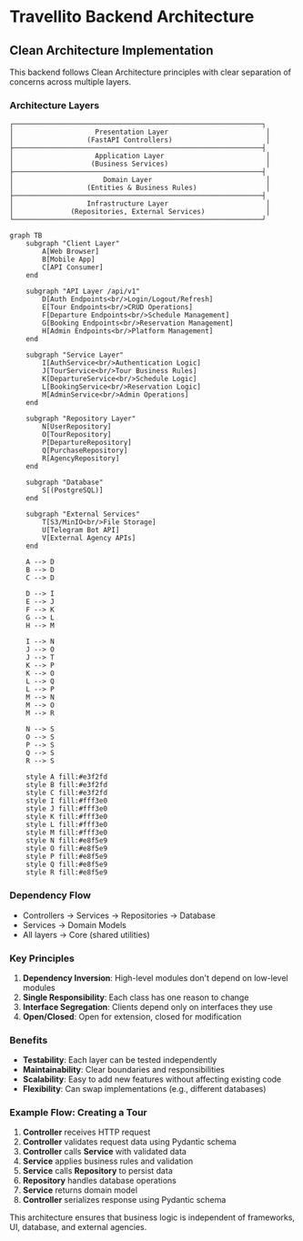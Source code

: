 # Travellito Backend Architecture

## Clean Architecture Implementation

This backend follows Clean Architecture principles with clear separation of concerns across multiple layers.

### Architecture Layers

```
┌─────────────────────────────────────────────────────────────┐
│                    Presentation Layer                        │
│                  (FastAPI Controllers)                       │
├─────────────────────────────────────────────────────────────┤
│                    Application Layer                         │
│                   (Business Services)                        │
├─────────────────────────────────────────────────────────────┤
│                      Domain Layer                            │
│                  (Entities & Business Rules)                 │
├─────────────────────────────────────────────────────────────┤
│                  Infrastructure Layer                        │
│              (Repositories, External Services)               │
└─────────────────────────────────────────────────────────────┘
```

```mermaid
graph TB
    subgraph "Client Layer"
        A[Web Browser]
        B[Mobile App]
        C[API Consumer]
    end
    
    subgraph "API Layer /api/v1"
        D[Auth Endpoints<br/>Login/Logout/Refresh]
        E[Tour Endpoints<br/>CRUD Operations]
        F[Departure Endpoints<br/>Schedule Management]
        G[Booking Endpoints<br/>Reservation Management]
        H[Admin Endpoints<br/>Platform Management]
    end
    
    subgraph "Service Layer"
        I[AuthService<br/>Authentication Logic]
        J[TourService<br/>Tour Business Rules]
        K[DepartureService<br/>Schedule Logic]
        L[BookingService<br/>Reservation Logic]
        M[AdminService<br/>Admin Operations]
    end
    
    subgraph "Repository Layer"
        N[UserRepository]
        O[TourRepository]
        P[DepartureRepository]
        Q[PurchaseRepository]
        R[AgencyRepository]
    end
    
    subgraph "Database"
        S[(PostgreSQL)]
    end
    
    subgraph "External Services"
        T[S3/MinIO<br/>File Storage]
        U[Telegram Bot API]
        V[External Agency APIs]
    end
    
    A --> D
    B --> D
    C --> D
    
    D --> I
    E --> J
    F --> K
    G --> L
    H --> M
    
    I --> N
    J --> O
    J --> T
    K --> P
    K --> O
    L --> Q
    L --> P
    M --> N
    M --> O
    M --> R
    
    N --> S
    O --> S
    P --> S
    Q --> S
    R --> S
    
    style A fill:#e3f2fd
    style B fill:#e3f2fd
    style C fill:#e3f2fd
    style I fill:#fff3e0
    style J fill:#fff3e0
    style K fill:#fff3e0
    style L fill:#fff3e0
    style M fill:#fff3e0
    style N fill:#e8f5e9
    style O fill:#e8f5e9
    style P fill:#e8f5e9
    style Q fill:#e8f5e9
    style R fill:#e8f5e9
```

### Dependency Flow

- Controllers → Services → Repositories → Database
- Services → Domain Models
- All layers → Core (shared utilities)

### Key Principles

1. **Dependency Inversion**: High-level modules don't depend on low-level modules
2. **Single Responsibility**: Each class has one reason to change
3. **Interface Segregation**: Clients depend only on interfaces they use
4. **Open/Closed**: Open for extension, closed for modification

### Benefits

- **Testability**: Each layer can be tested independently
- **Maintainability**: Clear boundaries and responsibilities
- **Scalability**: Easy to add new features without affecting existing code
- **Flexibility**: Can swap implementations (e.g., different databases)

### Example Flow: Creating a Tour

1. **Controller** receives HTTP request
2. **Controller** validates request data using Pydantic schema
3. **Controller** calls **Service** with validated data
4. **Service** applies business rules and validation
5. **Service** calls **Repository** to persist data
6. **Repository** handles database operations
7. **Service** returns domain model
8. **Controller** serializes response using Pydantic schema

This architecture ensures that business logic is independent of frameworks, UI, database, and external agencies. 